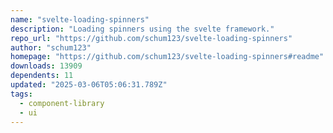 ```yaml
---
name: "svelte-loading-spinners"
description: "Loading spinners using the svelte framework."
repo_url: "https://github.com/schum123/svelte-loading-spinners"
author: "schum123"
homepage: "https://github.com/schum123/svelte-loading-spinners#readme"
downloads: 13909
dependents: 11
updated: "2025-03-06T05:06:31.789Z"
tags: 
  - component-library
  - ui
---
```

